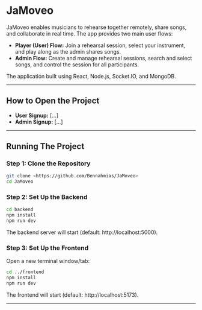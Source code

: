 # JaMoveo
JaMoveo enables musicians to rehearse together remotely, share songs, and collaborate in real time. The app provides two main user flows:

- **Player (User) Flow:** Join a rehearsal session, select your instrument, and play along as the admin shares songs.
- **Admin Flow:** Create and manage rehearsal sessions, search and select songs, and control the session for all participants.

The application built using React, Node.js, Socket.IO, and MongoDB.

---

## How to Open the Project

- **User Signup:** [...]
- **Admin Signup:** [...]

---

## Running The Project

### Step 1: Clone the Repository

```sh
git clone <https://github.com/Bennahmias/JaMoveo>
cd JaMoveo
```

### Step 2: Set Up the Backend

```sh
cd backend
npm install
npm run dev
```
The backend server will start (default: http://localhost:5000).

### Step 3: Set Up the Frontend

Open a new terminal window/tab:

```sh
cd ../frontend
npm install
npm run dev
```
The frontend will start (default: http://localhost:5173).

---